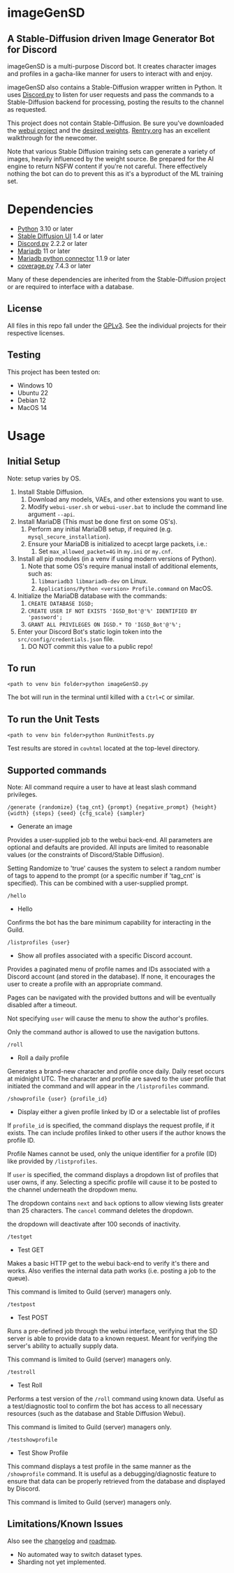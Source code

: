 # imageGenSD

## A Stable-Diffusion driven Image Generator Bot for Discord

imageGenSD is a multi-purpose Discord bot.  It creates character images and
profiles in a gacha-like manner for users to interact with and enjoy.

imageGenSD also contains a Stable-Diffusion wrapper written in Python.  It uses
[Discord.py](https://discordpy.readthedocs.io/en/stable/index.html) to listen
for user requests and pass the commands to a Stable-Diffusion backend for
processing, posting the results to the channel as requested.

This project does not contain Stable-Diffusion.  Be sure you've downloaded the
[webui project](https://github.com/AUTOMATIC1111/stable-diffusion-webui) and the
[desired weights](https://huggingface.co/models).  [Rentry.org](https://rentry.org/voldy)
has an excellent walkthrough for the newcomer.

Note that various Stable Diffusion training sets can generate a variety of
images, heavily influenced by the weight source.  Be prepared for the AI engine
to return NSFW content if you're not careful.  There effectively nothing the
bot can do to prevent this as it's a byproduct of the ML training set.  

# Dependencies

- [Python](https://www.python.org/) 3.10 or later
- [Stable Diffusion UI](https://github.com/AUTOMATIC1111/stable-diffusion-webui) 1.4 or later
- [Discord.py](https://discordpy.readthedocs.io/en/stable/index.html) 2.2.2 or later
- [Mariadb](https://mariadb.com/) 11 or later
- [Mariadb python connector](https://mariadb.com/resources/blog/how-to-connect-python-programs-to-mariadb/) 1.1.9 or later
- [coverage.py](https://coverage.readthedocs.io/en/latest/index.html) 7.4.3 or later

Many of these dependencies are inherited from the Stable-Diffusion project or
are required to interface with a database.

## License

All files in this repo fall under the [GPLv3](LICENSE).  See the individual
projects for their respective licenses.

## Testing

This project has been tested on:

- Windows 10
- Ubuntu 22
- Debian 12
- MacOS 14

# Usage

## Initial Setup

Note: setup varies by OS.

1. Install Stable Diffusion.
    1. Download any models, VAEs, and other extensions you want to use.
    2. Modify `webui-user.sh` or `webui-user.bat` to include the command line argument `--api`.
2. Install MariaDB (This must be done first on some OS's).
    1. Perform any initial MariaDB setup, if required (e.g. `mysql_secure_installation`).
    2. Ensure your MariaDB is initialized to acecpt large packets, i.e.:
        1. Set `max_allowed_packet=4G` in `my.ini` or `my.cnf`.
3. Install all pip modules (in a venv if using modern versions of Python).
    1. Note that some OS's require manual install of additional elements, such as:
        1. `libmariadb3 libmariadb-dev` on Linux.
        2. `Applications/Python <version> Profile.command` on MacOS.
4. Initialize the MariaDB database with the commands:
    1. `CREATE DATABASE IGSD;`
    2. `CREATE USER IF NOT EXISTS 'IGSD_Bot'@'%' IDENTIFIED BY 'password';`
    3. `GRANT ALL PRIVILEGES ON IGSD.* TO 'IGSD_Bot'@'%';`
4. Enter your Discord Bot's static login token into the `src/config/credentials.json` file.
    1. DO NOT commit this value to a public repo!

## To run

`<path to venv bin folder>python imageGenSD.py`

The bot will run in the terminal until killed with a `Ctrl+C` or similar.

## To run the Unit Tests

`<path to venv bin folder>python RunUnitTests.py`

Test results are stored in `covhtml` located at the top-level directory.

## Supported commands

Note: All command require a user to have at least slash command privileges.

`/generate {randomize} {tag_cnt} {prompt} {negative_prompt} {height} {width} {steps} {seed} {cfg_scale} {sampler}`

- Generate an image

Provides a user-supplied job to the webui back-end.  All parameters
are optional and defaults are provided.  All inputs are limited to reasonable
values (or the constraints of Discord/Stable Diffusion).

Setting Randomize to 'true' causes the system to select a random number of tags
to append to the prompt (or a specific number if 'tag_cnt' is specified).  This
can be combined with a user-supplied prompt.

`/hello`

- Hello

Confirms the bot has the bare minimum capability for interacting in the Guild.

`/listprofiles {user}`

- Show all profiles associated with a specific Discord account.

Provides a paginated menu of profile names and IDs associated with a Discord
account (and stored in the database).  If none, it encourages the user to
create a profile with an appropriate command.

Pages can be navigated with the provided buttons and will be eventually
disabled after a timeout.

Not specifying `user` will cause the menu to show the author's profiles.

Only the command author is allowed to use the navigation buttons.

`/roll`

- Roll a daily profile

Generates a brand-new character and profile once daily.  Daily reset occurs at
midnight UTC.  The character and profile are saved to the user profile that
initiated the command and will appear in the `/listprofiles` command.

`/showprofile {user} {profile_id}`

- Display either a given profile linked by ID or a selectable list of profiles

If `profile_id` is specified, the command displays the request profile, if
it exists.  The can include profiles linked to other users if the author knows
the profile ID.

Profile Names cannot be used, only the unique identifier for a profile (ID)
like provided by `/listprofiles`.

If `user` is specified, the command displays a dropdown list of profiles that
user owns, if any.  Selecting a specific profile will cause it to be posted to
the channel underneath the dropdown menu.

The dropdown contains `next` and `back` options to allow viewing lists greater
than 25 characters.  The `cancel` command deletes the dropdown.

the dropdown will deactivate after 100 seconds of inactivity.

`/testget`

- Test GET

Makes a basic HTTP get to the webui back-end to verify it's there and works.
Also verifies the internal data path works (i.e. posting a job to the queue).

This command is limited to Guild (server) managers only.

`/testpost`

- Test POST

Runs a pre-defined job through the webui interface, verifying that the SD
server is able to provide data to a known request.  Meant for verifying the
server's ability to actually supply data.

This command is limited to Guild (server) managers only.

`/testroll`

- Test Roll

Performs a test version of the `/roll` command using known data.  Useful as a
test/diagnostic tool to confirm the bot has access to all necessary resources
(such as the database and Stable Diffusion Webui).

This command is limited to Guild (server) managers only.

`/testshowprofile`

- Test Show Profile

This command displays a test profile in the same manner as the `/showprofile`
command.  It is useful as a debugging/diagnostic feature to ensure that data
can be properly retrieved from the database and displayed by Discord.

This command is limited to Guild (server) managers only.

## Limitations/Known Issues

Also see the [changelog](changelog.md) and [roadmap](ROADMAP.md).

- No automated way to switch dataset types.
- Sharding not yet implemented.
